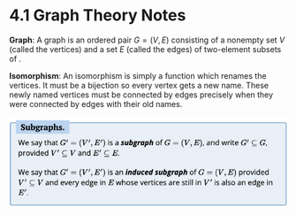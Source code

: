 # 4.1 Graph Theory Notes

**Graph**: A graph is an ordered pair $G = (V, E)$ consisting of a nonempty set $V$
 (called the vertices) and a set $E$ (called the edges) of two-element subsets of .

 **Isomorphism**: An isomorphism is simply a function which renames the vertices. It must be a bijection so every vertex gets a new name. These newly named vertices must be connected by edges precisely when they were connected by edges with their old names.

 ![subgraph.png](https://github.com/thirdball/csc208/blob/main/ch4_graph_theory/subgraph.png)